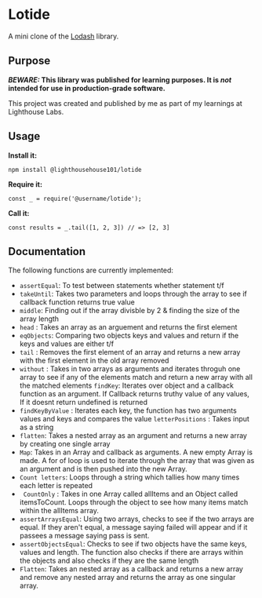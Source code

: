 # Lotide

A mini clone of the [Lodash](https://lodash.com) library.

## Purpose

**_BEWARE:_ This library was published for learning purposes. It is _not_ intended for use in production-grade software.**

This project was created and published by me as part of my learnings at Lighthouse Labs. 

## Usage

**Install it:**

`npm install @lighthousehouse101/lotide`

**Require it:**

`const _ = require('@username/lotide');`

**Call it:**

`const results = _.tail([1, 2, 3]) // => [2, 3]`

## Documentation

The following functions are currently implemented:

* `assertEqual`: To test between statements whether statement t/f
* `takeUntil`: Takes two parameters and loops through the array to see if callback function returns true value
* `middle`: Finding out if the array divisble by 2 & finding the size of the array length
* `head` : Takes an array as an arguement and returns the first element
* `eqObjects`: Comparing two objects keys and values and return if the keys and values are either t/f 
* `tail` : Removes the first element of an array and returns a new array with the first element in the old array removed
* `without` : Takes in two arrays as arguments and iterates throguh one array to see if  any of the elements match and return a new array with all the matched elements
`findKey`: Iterates over object and a callback function as an argument. If Callback returns truthy value of any values, If it doesnt return undefined is returned 
* `findKeyByValue` : Iterates each key, the function has two arguments values and keys and compares the value 
`letterPositions` : Takes input as a string 
* `flatten`: Takes a nested array as an argument and returns a new array by creating one single array
* `Map`: Takes in an Array and callback as arguments. A new empty Array is made. A for of loop is used to iterate through the array that was given as an argument and is then pushed into the new Array.
* `Count letters`: Loops through a string which tallies how many times each letter is repeated 
* ` CountOnly` : Takes in one Array called allItems and an Object called itemsToCount. Loops through the object to see how many items match within the allItems array. 
* `assertArraysEqual`: Using two arrays, checks to see if the two arrays are equal. If they aren't equal, a message saying failed will appear and if it passees a message saying pass is sent.
* `assertObjectsEqual`: Checks to see if two objects have the same keys, values and length. The function also checks if there are arrays within the objects and also checks if they are the same length
* `Flatten`: Takes an nested array as a callback and returns a new array and remove any nested array and returns the array as one singular array. 









